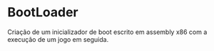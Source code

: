 # BootLoader
Criação de um inicializador de boot escrito em assembly x86 com a execução de um jogo em seguida.
